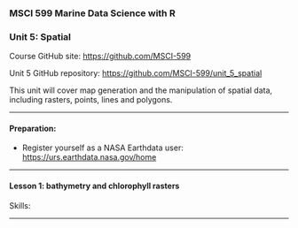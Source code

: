 ### MSCI 599 Marine Data Science with R
### Unit 5: Spatial

Course GitHub site: https://github.com/MSCI-599

Unit 5 GitHub repository: https://github.com/MSCI-599/unit_5_spatial

This unit will cover map generation and the manipulation of spatial data, including rasters, points, lines and polygons.

***

#### Preparation:

-  Register yourself as a NASA Earthdata user: https://urs.earthdata.nasa.gov/home

***

#### Lesson 1: bathymetry and chlorophyll rasters
Skills: 

***